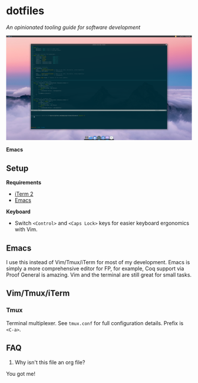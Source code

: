 # dotfiles

*An opinionated tooling guide for software development*

![Screenshot](https://raw.githubusercontent.com/mudrasone/dotfiles/master/ss.png)

**Emacs**

## Setup

**Requirements**

* [iTerm 2](https://www.iterm2.com/index.html)
* [Emacs](https://emacsformacosx.com/)

**Keyboard**

* Switch `<Control>` and `<Caps Lock>` keys for easier keyboard ergonomics with Vim.

## Emacs

I use this instead of Vim/Tmux/iTerm for most of my development. Emacs is simply a more comprehensive editor for FP, for example, Coq support via Proof General is amazing. Vim and the terminal are still great for small tasks.

## Vim/Tmux/iTerm

### Tmux

Terminal multiplexer. See `tmux.conf` for full configuration details. Prefix is `<C-a>`.

## FAQ

1. Why isn't this file an org file?

You got me!

